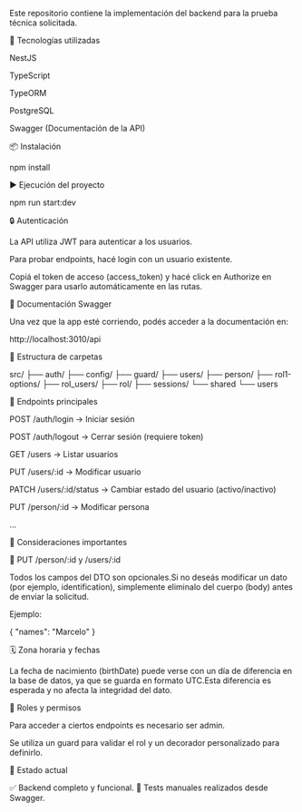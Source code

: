 Este repositorio contiene la implementación del backend para la prueba técnica solicitada.

🚀 Tecnologías utilizadas

NestJS

TypeScript

TypeORM

PostgreSQL

Swagger (Documentación de la API)

📦 Instalación

npm install

▶️ Ejecución del proyecto

npm run start:dev

🔒 Autenticación

La API utiliza JWT para autenticar a los usuarios.

Para probar endpoints, hacé login con un usuario existente.

Copiá el token de acceso (access_token) y hacé click en Authorize en Swagger para usarlo automáticamente en las rutas.

📑 Documentación Swagger

Una vez que la app esté corriendo, podés acceder a la documentación en:

http://localhost:3010/api

📂 Estructura de carpetas

src/
├── auth/
├── config/
├── guard/
├── users/
├── person/
├── rol1-options/
├── rol_users/
├── rol/
├── sessions/
└── shared
└── users

📌 Endpoints principales

POST /auth/login → Iniciar sesión

POST /auth/logout → Cerrar sesión (requiere token)

GET /users → Listar usuarios 

PUT /users/:id → Modificar usuario

PATCH /users/:id/status → Cambiar estado del usuario (activo/inactivo)

PUT /person/:id → Modificar persona

...

📝 Consideraciones importantes

🔁 PUT /person/:id y /users/:id

Todos los campos del DTO son opcionales.Si no deseás modificar un dato (por ejemplo, identification), simplemente eliminalo del cuerpo (body) antes de enviar la solicitud.

Ejemplo:

{
  "names": "Marcelo"
}

🗓️ Zona horaria y fechas

La fecha de nacimiento (birthDate) puede verse con un día de diferencia en la base de datos, ya que se guarda en formato UTC.Esta diferencia es esperada y no afecta la integridad del dato.

🔐 Roles y permisos

Para acceder a ciertos endpoints es necesario ser admin.

Se utiliza un guard para validar el rol y un decorador personalizado para definirlo.

📌 Estado actual

✅ Backend completo y funcional.
🧪 Tests manuales realizados desde Swagger.

